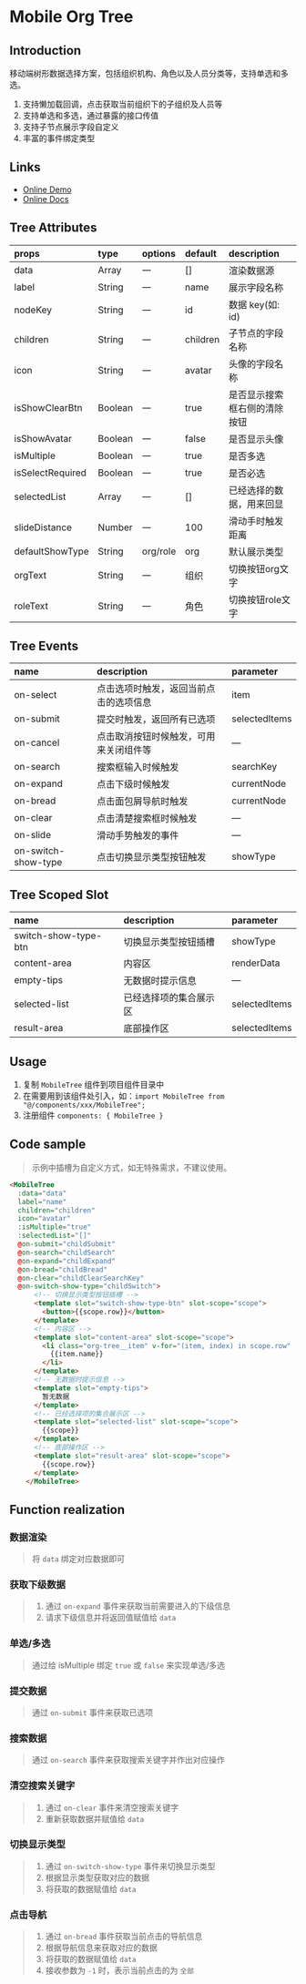 # Mobile Org Tree

## Introduction

移动端树形数据选择方案，包括组织机构、角色以及人员分类等，支持单选和多选。

1. 支持懒加载回调，点击获取当前组织下的子组织及人员等
2. 支持单选和多选，通过暴露的接口传值
3. 支持子节点展示字段自定义
4. 丰富的事件绑定类型

## Links

* [Online Demo](https://stefan-ysh.github.io/mobile_tree/)
* [Online Docs](https://stefan-ysh.github.io/mobile_tree_guide/)

## Tree Attributes

| props            | type    | options  | default  | description                  |
| :--------------- | :------ | :------- | :------- | :--------------------------- |
| data             | Array   | 一       | []       | 渲染数据源                   |
| label            | String  | 一       | name     | 展示字段名称                 |
| nodeKey          | String  | 一       | id       | 数据 key(如: id)             |
| children         | String  | 一       | children | 子节点的字段名称             |
| icon             | String  | 一       | avatar   | 头像的字段名称               |
| isShowClearBtn   | Boolean | 一       | true     | 是否显示搜索框右侧的清除按钮 |
| isShowAvatar     | Boolean | 一       | false    | 是否显示头像                 |
| isMultiple       | Boolean | 一       | true     | 是否多选                     |
| isSelectRequired | Boolean | 一       | true     | 是否必选                     |
| selectedList     | Array   | 一       | []       | 已经选择的数据，用来回显     |
| slideDistance    | Number  | 一       | 100      | 滑动手时触发距离             |
| defaultShowType  | String  | org/role | org      | 默认展示类型                 |
| orgText          | String  | 一       | 组织     | 切换按钮org文字              |
| roleText         | String  | 一       | 角色     | 切换按钮role文字             |

## Tree Events

| name                | description                            | parameter     |
| :------------------ | :------------------------------------- | :------------ |
| on-select           | 点击选项时触发，返回当前点击的选项信息 | item          |
| on-submit           | 提交时触发，返回所有已选项             | selectedItems |
| on-cancel           | 点击取消按钮时候触发，可用来关闭组件等 | —             |
| on-search           | 搜索框输入时候触发                     | searchKey     |
| on-expand           | 点击下级时候触发                       | currentNode   |
| on-bread            | 点击面包屑导航时触发                   | currentNode   |
| on-clear            | 点击清楚搜索框时候触发                 | —             |
| on-slide            | 滑动手势触发的事件                     | —             |
| on-switch-show-type | 点击切换显示类型按钮触发               | showType      |

## Tree Scoped Slot

| name                 | description            | parameter     |
| :------------------- | :--------------------- | :------------ |
| switch-show-type-btn | 切换显示类型按钮插槽   | showType      |
| content-area         | 内容区                 | renderData    |
| empty-tips           | 无数据时提示信息       | —             |
| selected-list        | 已经选择项的集合展示区 | selectedItems |
| result-area          | 底部操作区             | selectedItems |

## Usage

1. 复制 `MobileTree` 组件到项目组件目录中
2. 在需要用到该组件处引入，如：`import MobileTree from "@/components/xxx/MobileTree";`
3. 注册组件 `components: { MobileTree }`

## Code sample

> 示例中插槽为自定义方式，如无特殊需求，不建议使用。

```html
<MobileTree
  :data="data"
  label="name"
  children="children"
  icon="avatar"
  :isMultiple="true"
  :selectedList="[]"
  @on-submit="childSubmit"
  @on-search="childSearch"
  @on-expand="childExpand"
  @on-bread="childBread"
  @on-clear="childClearSearchKey"
  @on-switch-show-type="childSwitch">
      <!-- 切换显示类型按钮插槽 -->
      <template slot="switch-show-type-btn" slot-scope="scope">
        <button>{{scope.row}}</button>
      </template>
      <!-- 内容区 -->
      <template slot="content-area" slot-scope="scope">
        <li class="org-tree__item" v-for="(item, index) in scope.row" :key="index">
          {{item.name}}
        </li>
      </template>
      <!-- 无数据时提示信息 -->
      <template slot="empty-tips">
        暂无数据
      </template>
      <!-- 已经选择项的集合展示区 -->
      <template slot="selected-list" slot-scope="scope">
        {{scope}}
      </template>
      <!-- 底部操作区 -->
      <template slot="result-area" slot-scope="scope">
        {{scope.row}}
      </template>
    </MobileTree>
```

## Function realization

### 数据渲染

> 将 `data` 绑定对应数据即可

### 获取下级数据

>1. 通过 `on-expand` 事件来获取当前需要进入的下级信息
>2. 请求下级信息并将返回值赋值给 `data`

### 单选/多选

>通过给 isMultiple 绑定 `true` 或 `false` 来实现单选/多选

### 提交数据

>通过 `on-submit` 事件来获取已选项

### 搜索数据

>通过 `on-search` 事件来获取搜索关键字并作出对应操作

### 清空搜索关键字

>1. 通过 `on-clear` 事件来清空搜索关键字
>2. 重新获取数据并赋值给 `data`

### 切换显示类型

>1. 通过 `on-switch-show-type` 事件来切换显示类型
>2. 根据显示类型获取对应的数据
>3. 将获取的数据赋值给 `data`

### 点击导航

>1. 通过 `on-bread` 事件获取当前点击的导航信息
>2. 根据导航信息来获取对应的数据
>3. 将获取的数据赋值给 `data`
>4. 接收参数为 `-1` 时，表示当前点击的为 `全部`
